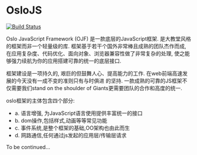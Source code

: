 OsloJS
=======

[![Build Status](https://travis-ci.org/Saber-Team/SogouJS.svg?branch=master)](https://travis-ci.org/Saber-Team/SogouJS)

<p>Oslo JavaScript Framework (OJF) 是一款底层的JavaScript框架. 是大教堂风格的框架而非一个轻量级的库.
框架基于若干个国外非常棒且成熟的团队杰作而成, 在应用复杂度、代码优化、面向对象、浏览器兼容性做了非常复杂的处理,
使之能够强力续航为你的应用搭建可靠的统一的底层接口.</p>

<p>框架建设是一项持久的, 艰巨的但鼓舞人心、提高能力的工作. 在web前端高速发展的今天没有一成不变的准则只有与时俱进
的坚持. 一款成熟的可靠的JS框架不仅需要我们stand on the shoulder of Giants更需要团队的合作和高度的统一.</p>

<p>oslo框架的主体包含四个部分:
<ul>
<li>a. 语言增强, 为JavaScript语言使用提供丰富统一的接口
<li>b. dom操作,包括样式,动画等等常见功能
<li>c. 事件系统,是整个框架的基础,OO架构也由此而生
<li>d. 网路通信,任何通过js发起的应用层/传输层请求
</ul>
</p>

To be continued...
